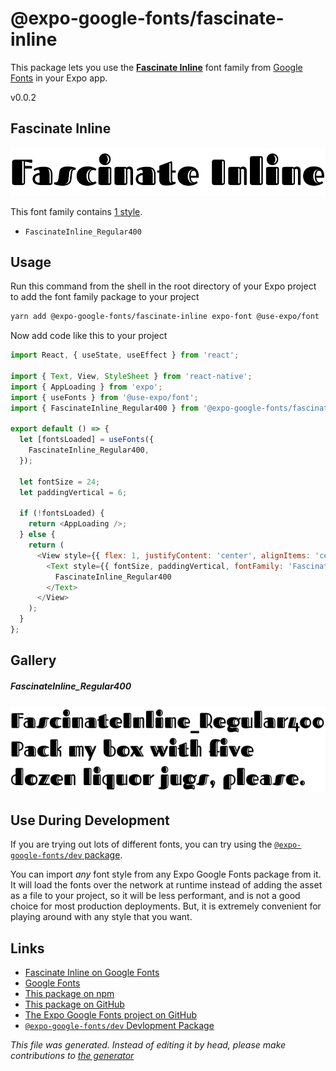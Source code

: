 # @expo-google-fonts/fascinate-inline

This package lets you use the [**Fascinate Inline**](https://fonts.google.com/specimen/Fascinate+Inline) font family from [Google Fonts](https://fonts.google.com/) in your Expo app.

v0.0.2

## Fascinate Inline

![Fascinate Inline](./font-family.png)

This font family contains [1 style](#gallery).

- `FascinateInline_Regular400`

## Usage

Run this command from the shell in the root directory of your Expo project to add the font family package to your project
```sh
yarn add @expo-google-fonts/fascinate-inline expo-font @use-expo/font
```

Now add code like this to your project
```js
import React, { useState, useEffect } from 'react';

import { Text, View, StyleSheet } from 'react-native';
import { AppLoading } from 'expo';
import { useFonts } from '@use-expo/font';
import { FascinateInline_Regular400 } from '@expo-google-fonts/fascinate-inline';

export default () => {
  let [fontsLoaded] = useFonts({
    FascinateInline_Regular400,
  });

  let fontSize = 24;
  let paddingVertical = 6;

  if (!fontsLoaded) {
    return <AppLoading />;
  } else {
    return (
      <View style={{ flex: 1, justifyContent: 'center', alignItems: 'center' }}>
        <Text style={{ fontSize, paddingVertical, fontFamily: 'FascinateInline_Regular400' }}>
          FascinateInline_Regular400
        </Text>
      </View>
    );
  }
};

```

## Gallery

##### FascinateInline_Regular400
![FascinateInline_Regular400](./c052c5d8595ae4b44c8e2c92cd12be41381064837072f05fc6a3f4807f1d80e7.ttf.png)


## Use During Development

If you are trying out lots of different fonts, you can try using the [`@expo-google-fonts/dev` package](https://www.npmjs.com/package/@expo-google-fonts/dev).

You can import *any* font style from any Expo Google Fonts package from it. It will load the fonts
over the network at runtime instead of adding the asset as a file to your project, so it will be 
less performant, and is not a good choice for most production deployments. But, it is extremely convenient
for playing around with any style that you want.

## Links

- [Fascinate Inline on Google Fonts](https://fonts.google.com/specimen/Fascinate+Inline)
- [Google Fonts](https://fonts.google.com/)
- [This package on npm](https://www.npmjs.com/package/@expo-google-fonts/fascinate-inline)
- [This package on GitHub](https://github.com/expo/google-fonts/tree/master/font-packages/fascinate-inline)
- [The Expo Google Fonts project on GitHub](https://github.com/expo/google-fonts)
- [`@expo-google-fonts/dev` Devlopment Package](https://github.com/expo/google-fonts/tree/master/font-packages/dev)


*This file was generated. Instead of editing it by head, please make contributions to [the generator](https://github.com/expo/google-fonts/tree/master/packages/generator)*
